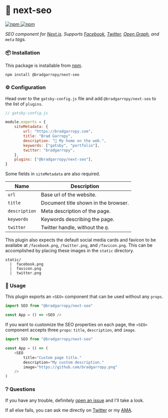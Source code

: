 # 🚂 next-seo

<a href="https://npmjs.com/package/@bradgarropy/next-seo">
    <img alt="npm" src="https://img.shields.io/npm/v/@bradgarropy/next-seo.svg?style=flat-square">
</a>

<a href="https://npmjs.com/package/@bradgarropy/next-seo">
    <img alt="npm" src="https://img.shields.io/npm/dt/@bradgarropy/next-seo?style=flat-square">
</a>

_SEO component for [Next.js][next]. Supports [Facebook][facebook], [Twitter][twitter], [Open Graph][og], and `meta` tags._

### 📦 Installation

This package is installable from [npm][npm].

```shell
npm install @bradgarropy/next-seo
```

### ⚙ Configuration

Head over to the `gatsby-config.js` file and add `@bradgarropy/next-seo` to the list of `plugins`.

```javascript
// gatsby-config.js

module.exports = {
    siteMetadata: {
        url: "https://bradgarropy.com",
        title: "Brad Garropy",
        description: "🏡 My home on the web.",
        keywords: ["gatsby", "portfolio"],
        twitter: "bradgarropy",
    },
    plugins: ["@bradgarropy/next-seo"],
}
```

Some fields in `siteMetadata` are also required.

| Name          | Description                          |
| ------------- | ------------------------------------ |
| `url`         | Base url of the website.             |
| `title`       | Document title shown in the browser. |
| `description` | Meta description of the page.        |
| `keywords`    | Keywords describing the page.        |
| `twitter`     | Twitter handle, without the `@`.     |

This plugin also expects the default social media cards and favicon to be availabe at `/facebook.png`, `/twitter.png`, and `/favicon.png`. This can be accomplished by placing these images in the `static` directory.

```
static/
  |  facebook.png
  |  favicon.png
  |  twitter.png
```

### 🥑 Usage

This plugin exports an `<SEO>` component that can be used without any `props`.

```javascript
import SEO from "@bradgarropy/next-seo"

const App = () => <SEO />
```

If you want to customize the SEO properties on each page, the `<SEO>` component accepts three `props`: `title`, `description`, and `image`.

```javascript
import SEO from "@bradgarropy/next-seo"

const App = () => (
    <SEO
        title="Custom page title."
        description="My custom description."
        image="https://github.com/bradgarropy.png"
    />
)
```

### ❔ Questions

If you have any trouble, definitely [open an issue][issue] and I'll take a look.

If all else fails, you can ask me directly on [Twitter][twitter] or my [AMA][ama].

[next]: https://nextjs.org
[facebook]: https://www.facebook.com/profile.php?id=7933107
[twitter]: https://twitter.com/bradgarropy
[og]: https://ogp.me
[npm]: https://npmjs.com
[issue]: https://github.com/bradgarropy/next-seo/issues
[twitter]: https://twitter.com/bradgarropy
[ama]: https://bradgarropy.com/ama
